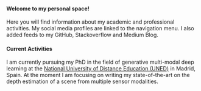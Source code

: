 #### Welcome to my personal space! 

Here you will find information about my academic and professional activities. 
My social media profiles are linked to the navigation menu. I also added feeds to my GitHub, Stackoverflow and Medium Blog. 


#### Current Activities
I am currently pursuing my PhD in the field of generative multi-modal deep learning at the <a href="https://www.uned.es/universidad/inicio/en/" target="_blank">National University of Distance Education (UNED)</a> in Madrid, Spain.
At the moment I am focusing on writing my state-of-the-art on the depth estimation of a scene from multiple sensor modalities.
